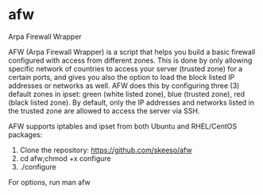 # afw
Arpa Firewall Wrapper

AFW  (Arpa  Firewall  Wrapper) is a script that helps you build a basic firewall configured with access from different zones. This is done by only allowing specific network of countries to access your server (trusted zone) for a certain ports, and gives you also the option to load the block listed IP addresses or  networks  as  well.  AFW  does  this by configuring three (3) default zones in ipset: green (white listed zone), blue (trusted zone), red (black listed zone). By default, only the IP addresses and networks listed in the trusted zone are allowed to access the server via SSH.

AFW supports iptables and ipset from both Ubuntu and RHEL/CentOS packages:

1. Clone the repository: https://github.com/skeeso/afw
2. cd afw;chmod +x configure
3. ./configure

For options, run man afw

